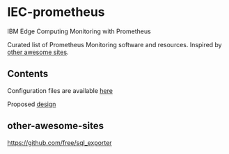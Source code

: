 # IEC-prometheus
IBM Edge Computing Monitoring with Prometheus


Curated list of Prometheus Monitoring software and resources.
Inspired by [other awesome sites](#other-awesome-sites).

## Contents

Configuration files are available [here](config/)

Proposed [design](config/IEC-Prometheus.png)

## other-awesome-sites
https://github.com/free/sql_exporter
